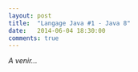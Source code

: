 ```yaml
---
layout: post
title:  "Langage Java #1 - Java 8"
date:   2014-06-04 18:30:00
comments: true
---
```


*A venir...*
